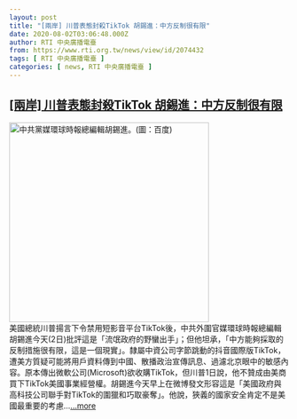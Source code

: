 ```yaml
---
layout: post
title: "[兩岸] 川普表態封殺TikTok 胡錫進：中方反制很有限"
date: 2020-08-02T03:06:48.000Z
author: RTI 中央廣播電臺
from: https://www.rti.org.tw/news/view/id/2074432
tags: [ RTI 中央廣播電臺 ]
categories: [ news, RTI 中央廣播電臺 ]
---
```

<!--1596337608000-->
[[兩岸] 川普表態封殺TikTok 胡錫進：中方反制很有限](https://www.rti.org.tw/news/view/id/2074432)
------

<div>
<img src="https://static.rti.org.tw/assets/thumbnails/2020/07/02/428cd802bc701e71a6abe3a09813bd0e.jpg" width="360" alt="中共黨媒環球時報總編輯胡錫進。(圖：百度)" title="中共黨媒環球時報總編輯胡錫進。(圖：百度)"><br>美國總統川普揚言下令禁用短影音平台TikTok後，中共外圍官媒環球時報總編輯胡錫進今天(2日)批評這是「流氓政府的野蠻出手」；但他坦承，「中方能夠採取的反制措施很有限，這是一個現實」。隸屬中資公司字節跳動的抖音國際版TikTok，遭美方質疑可能將用戶資料傳到中國、散播政治宣傳訊息、過濾北京眼中的敏感內容。原本傳出微軟公司(Microsoft)欲收購TikTok，但川普1日說，他不贊成由美商買下TikTok美國事業經營權。胡錫進今天早上在微博發文形容這是「美國政府與高科技公司聯手對TikTok的圍獵和巧取豪奪」。他說，狹義的國家安全肯定不是美國最重要的考慮...<a target="_blank" href="https://www.rti.org.tw/news/view/id/2074432">...more</a>
</div>
